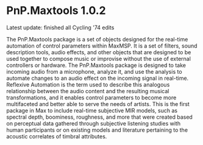 # PnP.Maxtools 1.0.2

Latest update: finished all Cycling '74 edits

The PnP.Maxtools package is a set of objects designed for the real-time automation of control parameters within MaxMSP. It is a set of filters, sound description tools, audio effects, and other objects that are designed to be used together to compose music or improvise without the use of external controllers or hardware. The PnP.Maxtools package is designed to take incoming audio from a microphone, analyze it, and use the analysis to automate changes to an audio effect on the incoming signal in real-time. Reflexive Automation is the term used to describe this analogous relationship between the audio content and the resulting musical transformations, and it enables control parameters to become more multifaceted and better able to serve the needs of artists. This is the first package in Max to include real-time subjective MIR models, such as spectral depth, boominess, roughness, and more that were created based on perceptual data gathered through subjective listening studies with human participants or on existing models and literature pertaining to the acoustic correlates of timbral attributes.
